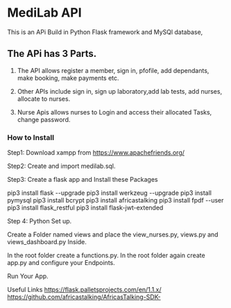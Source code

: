 # MediLab API
This is an APi Build in Python Flask framework and MySQl database,

## The APi has 3 Parts.
1. The API allows register a member, sign in, pfofile, add dependants, make booking, make payments etc.

2. Other APIs include sign in, sign up laboratory,add lab tests, add nurses, allocate to nurses.

3. Nurse Apis allows nurses to Login and access their allocated Tasks, change password.

### How to Install
Step1: Download xampp from https://www.apachefriends.org/ 

Step2: Create and import medilab.sql.

Step3: Create a flask app and Install these Packages

pip3 install flask --upgrade
pip3 install werkzeug --upgrade
pip3 install pymysql
pip3 install bcrypt
pip3 install africastalking
pip3 install fpdf --user
pip3 install flask_restful
pip3 install flask-jwt-extended

Step 4: Python Set up.

Create a Folder named views and place the view_nurses.py, views.py and views_dashboard.py Inside.

In the root folder create a functions.py. In the root folder again create app.py and configure your Endpoints.

Run Your App.

Useful Links https://flask.palletsprojects.com/en/1.1.x/
 https://github.com/africastalking/AfricasTalking-SDK-